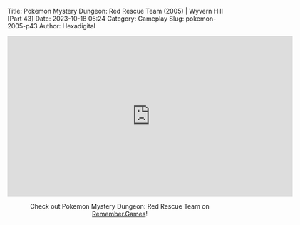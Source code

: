 Title: Pokemon Mystery Dungeon: Red Rescue Team (2005) | Wyvern Hill [Part 43]
Date: 2023-10-18 05:24
Category: Gameplay
Slug: pokemon-2005-p43
Author: Hexadigital

<center><iframe src="https://www.youtube.com/embed/0WOnJBNtfeM?feature=oembed" allow="accelerometer; autoplay; encrypted-media; gyroscope; picture-in-picture" width="640" height="360" frameborder="0"></iframe>

Check out Pokemon Mystery Dungeon: Red Rescue Team on [Remember.Games](https://remember.games/game/382/pokemon-mystery-dungeon-red-rescue-team/)!</center>